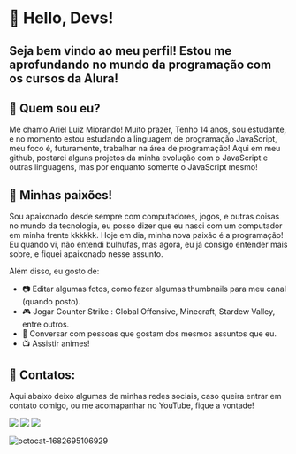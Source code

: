 # 👋 Hello, Devs!
## Seja bem vindo ao meu perfil! Estou me aprofundando no mundo da programação com os cursos da Alura!




## 👦 Quem sou eu?

Me chamo Ariel Luiz Miorando! Muito prazer, Tenho 14 anos, sou estudante, e no momento estou estudando a linguagem de programação JavaScript,
meu foco é, futuramente, trabalhar na área de programação!
Aqui em meu github, postarei alguns projetos da minha evolução com o JavaScript e outras linguagens, mas por enquanto somente o JavaScript mesmo!
 
## 💜 Minhas paixões!

Sou apaixonado desde sempre com computadores, jogos, e outras coisas no mundo da tecnologia, eu posso dizer que eu nasci com um computador em minha frente kkkkkk.
Hoje em dia, minha nova paixão é a programação! Eu quando vi, não entendi bulhufas, mas agora, eu já consigo entender mais sobre, e fiquei apaixonado nesse assunto.

Além disso, eu gosto de:

- 📷 Editar algumas fotos, como fazer algumas thumbnails para meu canal (quando posto).
- 🎮 Jogar Counter Strike : Global Offensive, Minecraft, Stardew Valley, entre outros.
- 💬 Conversar com pessoas que gostam dos mesmos assuntos que eu.
- 📺 Assistir animes!


## 📧 Contatos:

Aqui abaixo deixo algumas de minhas redes sociais, caso queira entrar em contato comigo, ou me acomapanhar no YouTube, fique a vontade!

<div>
<a href="https://www.youtube.com/channel/UCjz4lbV_q55lrTiMmRUVPow" target="_blank"><img src="https://img.shields.io/badge/YouTube-FF0000?style=for-the-badge&logo=youtube&logoColor=white" target="_blank"></a>
<a href="https://instagram.com/piorandinho" target="_blank"><img src="https://img.shields.io/badge/-Instagram-%23E4405F?style=for-the-badge&logo=instagram&logoColor=white" target="_blank"></a>
<a href = "mailto:contatoarielmiorando@gmail.com-aqui"><img src="https://img.shields.io/badge/Gmail-D14836?style=for-the-badge&logo=gmail&logoColor=white" target="_blank"></a> 
</div>

![octocat-1682695106929](https://user-images.githubusercontent.com/125283126/235194784-62f7fc90-6d9a-4b53-9530-ef6e05e75dc7.png)




